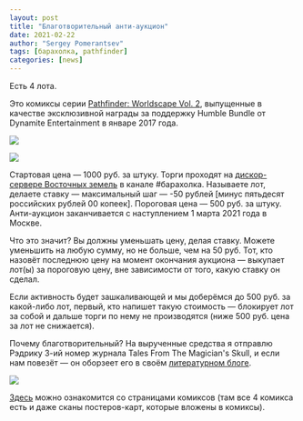 ```yaml
---
layout: post
title: "Благотворительный анти-аукцион"
date: 2021-02-22
author: "Sergey Pomerantsev"
tags: [барахолка, pathfinder]
categories: [news]
---
```


Есть 4 лота.

Это комиксы серии [Pathfinder: Worldscape Vol. 2](https://pathfinderwiki.com/wiki/Worldscape_(volume_2)), выпущенные в качестве эксклюзивной награды за поддержку Humble Bundle от Dynamite Entertainment в январе 2017 года.

![](/assets/images/sale1.jpg)

![](/assets/images/sale2.jpg)

Стартовая цена — 1000 руб. за штуку.
Торги проходят на [дискор-сервере Восточных земель](https://discord.gg/BRs7Fn83) в канале #барахолка.
Называете лот, делаете ставку — максимальный шаг — -50 рублей [минус пятьдесят российских рублей 00 копеек].
Пороговая цена — 500 руб. за штуку.
Анти-аукцион заканчивается с наступлением 1 марта 2021 года в Москве.

Что это значит? Вы должны уменьшать цену, делая ставку. Можете уменьшить на любую сумму, но не больше, чем на 50 руб.
Тот, кто назовёт последнюю цену на момент окончания аукциона — выкупает лот(ы) за пороговую цену, вне зависимости от того, какую ставку он сделал.

Если активность будет зашкаливающей и мы доберёмся до 500 руб. за какой-либо лот, первый, кто напишет такую стоимость — блокирует лот за собой и дальше торги по нему не производятся (ниже 500 руб. цена за лот не снижается).

Почему благотворительный?
На вырученные средства я отправлю Рэдрику 3-ий номер журнала Tales From The Magician's Skull, и если нам повезёт — он оборзеет его в своём [литературном блоге](https://vk.com/osr_syndrome).

![](/assets/images/sale3.jpg)

[Здесь](https://viewcomics.me/pathfinder-worldscape-2017/issue-issue-king-of-the-goblins) можно ознакомится со страницами комиксов (там все 4 комикса есть и даже сканы постеров-карт, которые вложены в комиксы).
